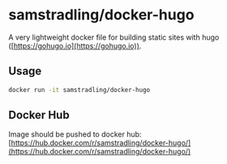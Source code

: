 # samstradling/docker-hugo
A very lightweight docker file for building static sites with hugo ([https://gohugo.io](https://gohugo.io)).

## Usage
```bash
docker run -it samstradling/docker-hugo
```

## Docker Hub
Image should be pushed to docker hub: [https://hub.docker.com/r/samstradling/docker-hugo/](https://hub.docker.com/r/samstradling/docker-hugo/)
